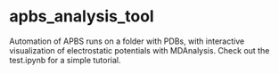 # apbs_analysis_tool
Automation of APBS runs on a folder with PDBs, with interactive visualization of electrostatic potentials with MDAnalysis. Check out the test.ipynb for a simple tutorial. 

